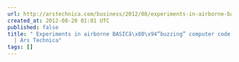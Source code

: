 ```yaml
---
url: http://arstechnica.com/business/2012/08/experiments-in-airborne-basic-buzzing-computer-code-over-fm-radio/
created_at: 2012-08-20 01:01 UTC
published: false
title: " Experiments in airborne BASICâ\x80\x94”buzzing” computer code over FM radio
  | Ars Technica"
tags: []
---
```



